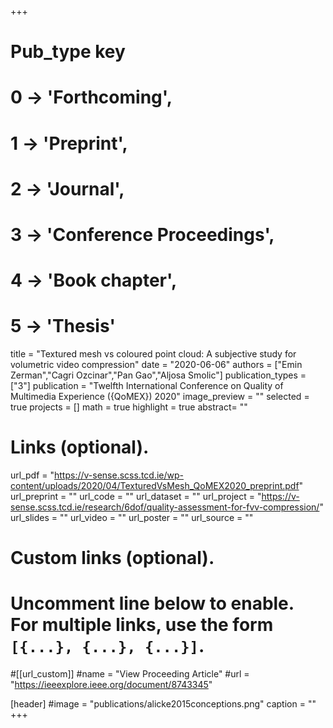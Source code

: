 +++
# Pub_type key
# 0 -> 'Forthcoming',
# 1 -> 'Preprint',
# 2 -> 'Journal',
# 3 -> 'Conference Proceedings',
# 4 -> 'Book chapter',
# 5 -> 'Thesis'

title = "Textured mesh vs coloured point cloud: A subjective study for volumetric video compression"
date = "2020-06-06"
authors = ["Emin Zerman","Cagri Ozcinar","Pan Gao","Aljosa Smolic"]
publication_types = ["3"]
publication = "Twelfth International Conference on Quality of Multimedia Experience ({QoMEX}) 2020"
image_preview = ""
selected = true
projects = []
math = true
highlight = true
abstract= ""

# Links (optional).
url_pdf = "https://v-sense.scss.tcd.ie/wp-content/uploads/2020/04/TexturedVsMesh_QoMEX2020_preprint.pdf"
url_preprint = ""
url_code = ""
url_dataset = ""
url_project = "https://v-sense.scss.tcd.ie/research/6dof/quality-assessment-for-fvv-compression/"
url_slides = ""
url_video = ""
url_poster = ""
url_source = ""

# Custom links (optional).
#   Uncomment line below to enable. For multiple links, use the form `[{...}, {...}, {...}]`.
#[[url_custom]]
#name = "View Proceeding Article"
#url = "https://ieeexplore.ieee.org/document/8743345"

[header]
#image = "publications/alicke2015conceptions.png"
caption = ""
+++


